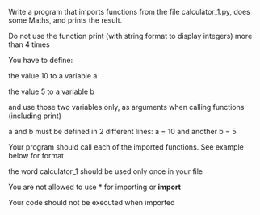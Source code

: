 Write a program that imports functions from the file calculator_1.py, does some Maths, and prints the result.



Do not use the function print (with string format to display integers) more than 4 times

You have to define:

the value 10 to a variable a

the value 5 to a variable b

and use those two variables only, as arguments when calling functions (including print)

a and b must be defined in 2 different lines: a = 10 and another b = 5

Your program should call each of the imported functions. See example below for format

the word calculator_1 should be used only once in your file

You are not allowed to use * for importing or __import__

Your code should not be executed when imported
